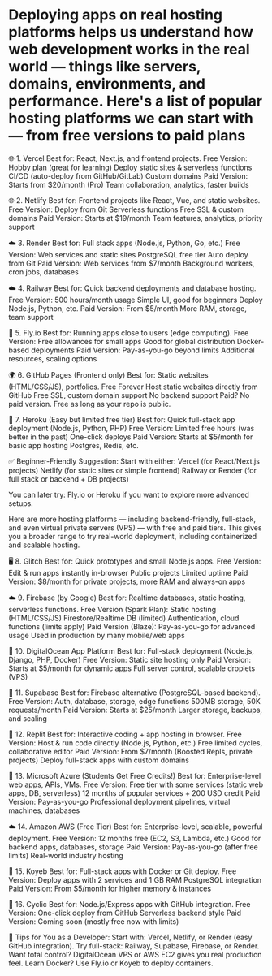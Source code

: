 # Deploying apps on real hosting platforms helps us understand how web development works in the real world — things like servers, domains, environments, and performance. Here's a list of popular hosting platforms we can start with — from free versions to paid plans

🌐 1. Vercel
Best for: React, Next.js, and frontend projects.
Free Version:
Hobby plan (great for learning)
Deploy static sites & serverless functions
CI/CD (auto-deploy from GitHub/GitLab)
Custom domains
Paid Version:
Starts from $20/month (Pro)
Team collaboration, analytics, faster builds

<!-- 🔗 https://vercel.com -->

🌐 2. Netlify
Best for: Frontend projects like React, Vue, and static websites.
Free Version:
Deploy from Git
Serverless functions
Free SSL & custom domains
Paid Version:
Starts at $19/month
Team features, analytics, priority support

<!-- 🔗 https://www.netlify.com -->

☁️ 3. Render
Best for: Full stack apps (Node.js, Python, Go, etc.)
Free Version:
Web services and static sites
PostgreSQL free tier
Auto deploy from Git
Paid Version:
Web services from $7/month
Background workers, cron jobs, databases

<!-- 🔗 https://render.com -->

☁️ 4. Railway
Best for: Quick backend deployments and database hosting.
Free Version:
500 hours/month usage
Simple UI, good for beginners
Deploy Node.js, Python, etc.
Paid Version:
From $5/month
More RAM, storage, team support

<!-- 🔗 https://railway.app -->

🐳 5. Fly.io
Best for: Running apps close to users (edge computing).
Free Version:
Free allowances for small apps
Good for global distribution
Docker-based deployments
Paid Version:
Pay-as-you-go beyond limits
Additional resources, scaling options

<!-- 🔗 https://fly.io -->

🌍 6. GitHub Pages (Frontend only)
Best for: Static websites (HTML/CSS/JS), portfolios.
Free Forever
Host static websites directly from GitHub
Free SSL, custom domain support
No backend support
Paid? No paid version. Free as long as your repo is public.

<!-- 🔗 https://pages.github.com -->

🐘 7. Heroku (Easy but limited free tier)
Best for: Quick full-stack app deployment (Node.js, Python, PHP)
Free Version:
Limited free hours (was better in the past)
One-click deploys
Paid Version:
Starts at $5/month for basic app hosting
Postgres, Redis, etc.

<!-- 🔗 https://www.heroku.com -->

✅ Beginner-Friendly Suggestion:
Start with either:
Vercel (for React/Next.js projects)
Netlify (for static sites or simple frontend)
Railway or Render (for full stack or backend + DB projects)

You can later try:
Fly.io or Heroku if you want to explore more advanced setups.

Here are more hosting platforms — including backend-friendly, full-stack, and even virtual private servers (VPS) — with free and paid tiers. This gives you a broader range to try real-world deployment, including containerized and scalable hosting.

🖥️ 8. Glitch
Best for: Quick prototypes and small Node.js apps.
Free Version:
Edit & run apps instantly in-browser
Public projects
Limited uptime
Paid Version:
$8/month for private projects, more RAM and always-on apps

<!-- 🔗 https://glitch.com -->

☁️ 9. Firebase (by Google)
Best for: Realtime databases, static hosting, serverless functions.
Free Version (Spark Plan):
Static hosting (HTML/CSS/JS)
Firestore/Realtime DB (limited)
Authentication, cloud functions (limits apply)
Paid Version (Blaze):
Pay-as-you-go for advanced usage
Used in production by many mobile/web apps

<!-- 🔗 https://firebase.google.com -->

🐳 10. DigitalOcean App Platform
Best for: Full-stack deployment (Node.js, Django, PHP, Docker)
Free Version:
Static site hosting only
Paid Version:
Starts at $5/month for dynamic apps
Full server control, scalable droplets (VPS)

<!-- 🔗 https://www.digitalocean.com/products/app-platform -->

🧠 11. Supabase
Best for: Firebase alternative (PostgreSQL-based backend).
Free Version:
Auth, database, storage, edge functions
500MB storage, 50K requests/month
Paid Version:
Starts at $25/month
Larger storage, backups, and scaling

<!-- 🔗 https://supabase.com -->

🐳 12. Replit
Best for: Interactive coding + app hosting in browser.
Free Version:
Host & run code directly (Node.js, Python, etc.)
Free limited cycles, collaborative editor
Paid Version:
From $7/month (Boosted Repls, private projects)
Deploy full-stack apps with custom domains

<!-- 🔗 https://replit.com -->

🧩 13. Microsoft Azure (Students Get Free Credits!)
Best for: Enterprise-level web apps, APIs, VMs.
Free Version:
Free tier with some services (static web apps, DB, serverless)
12 months of popular services + 200 USD credit
Paid Version:
Pay-as-you-go
Professional deployment pipelines, virtual machines, databases

<!-- 🔗 https://azure.microsoft.com -->

☁️ 14. Amazon AWS (Free Tier)
Best for: Enterprise-level, scalable, powerful deployment.
Free Version:
12 months free (EC2, S3, Lambda, etc.)
Good for backend apps, databases, storage
Paid Version:
Pay-as-you-go (after free limits)
Real-world industry hosting

<!-- 🔗 https://aws.amazon.com/free -->

🔧 15. Koyeb
Best for: Full-stack apps with Docker or Git deploy.
Free Version:
Deploy apps with 2 services and 1 GB RAM
PostgreSQL integration
Paid Version:
From $5/month for higher memory & instances

<!-- 🔗 https://www.koyeb.com -->

🧪 16. Cyclic
Best for: Node.js/Express apps with GitHub integration.
Free Version:
One-click deploy from GitHub
Serverless backend style
Paid Version:
Coming soon (mostly free now with limits)

<!-- 🔗 https://www.cyclic.sh -->

🚀 Tips for You as a Developer:
Start with: Vercel, Netlify, or Render (easy GitHub integration).
Try full-stack: Railway, Supabase, Firebase, or Render.
Want total control? DigitalOcean VPS or AWS EC2 gives you real production feel.
Learn Docker? Use Fly.io or Koyeb to deploy containers.
